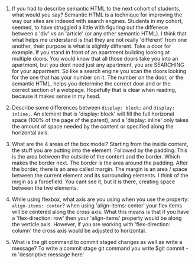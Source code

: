 1. If you had to describe semantic HTML to the next cohort of students, what would you say?
Semantic HTML is a technique for improving the way our sites are indexed with search engines.  Students in my cohort, seemed, to have struggled a little with figuring out the diffenece between a 'div' vs an 'article' (or any other semantic HTML).  I think that what helps me understand is that they are not really 'different' from one another, their purpose is what is slightly different.  Take a door for example.  If you stand in front of an apartment building looking at multiple doors.  You would know that all those doors take you into an apartment, but you dont need just any apartment, you are SEARCHING for your apparment.  So like a search engine you scan the doors looking for the one that has your number on it.  The number on the door, or the semantic HTML, helps you determine the correct door and or the correct section of a webpage.  Hopefully that is clear when reading, because it makes sense in my head.

2. Describe some differences between ```display: block;``` and ```display: inline;```.
An element that is 'display: block' will fill the full horizonal space (100% of the page of the parent), and a 'display: inline' only takes the amount of space needed by the content or specified along the horizontal axis.

3. What are the 4 areas of the box model?
Starting from the inside content, the stuff you are putting into the element.  Followed by the padding.  This is the area between the outside of the content and the border.  Which makes the border next.  The border is the area around the padding.  After the border, there is an area called margin.  The margin is an area / space between the current element and its surrounding elements.  I think of the mrgin as a forcefield.  You cant see it, but it is there, creating space between the two elements.

4. While using flexbox, what axis are you using when you use the property: ```align-items: center```?
when using 'align-items: center' your flex items will be centered along the cross axis.  What this means is that if you have a 'flex-direction: row' then your 'align-items' property would be along the verticle axis.  However, if you are working with 'flex-direction: column' the cross axis would be adjusted to horizontal.

5. What is the git command to commit staged changes as well as write a message?
To write a commit stage git command you write $git commit -m 'descriptive message here' 
